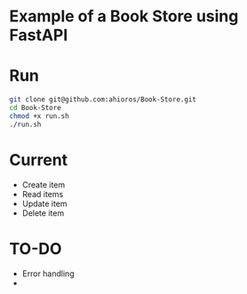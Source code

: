 # Example of a Book Store using FastAPI

# Run
```bash
git clone git@github.com:ahioros/Book-Store.git
cd Book-Store
chmod +x run.sh
./run.sh
```

# Current
- Create item
- Read items
- Update item
- Delete item 

# TO-DO
- Error handling
- 
